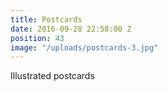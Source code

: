 ```yaml
---
title: Postcards
date: 2016-09-28 22:58:00 Z
position: 43
image: "/uploads/postcards-3.jpg"
---
```


Illustrated postcards